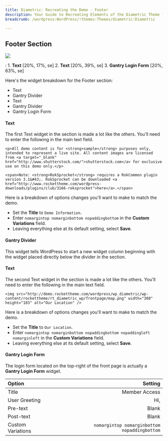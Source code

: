 ```yaml
---
title: Diametric: Recreating the Demo - Footer
description: Your Guide to Recreating Elements of the Diametric Theme for WordPress
breadcrumb: /wordpress:WordPress/!themes:Themes/diametric:Diametric

---
```


Footer Section
-----
![][demo1]

:   1. **Text** [20%, 17%, se]
    2. **Text** [20%, 39%, se]
    3. **Gantry Login Form** [20%, 63%, se]

Here's the widget breakdown for the Footer section:

* Text
* Gantry Divider
* Text
* Gantry Divider
* Gantry Login Form

#### Text
The first Text widget in the section is made a lot like the others. You'll need to enter the following in the main text field.

~~~
<p>All demo content is for <strong>sample</strong> purposes only, intended to represent a live site. All content images are licensed from <a target="_blank" href="http://www.shutterstock.com/">shutterstock.com</a> for exclusive use on this demo only.</p>

<span>Note: <strong>RokSprocket</strong> requires a RokCommon plugin version 3.1&#43;. RokSprocket can be downloaded <a href="http://www.rockettheme.com/wordpress-downloads/plugins/club/3166-roksprocket">here</a>.</span>
~~~

Here is a breakdown of options changes you'll want to make to match the demo.

* Set the **Title** to `Demo Information`.
* Enter `nomargintop nomarginbottom nopaddingbottom` in the **Custom Variations** field.
* Leaving everything else at its default setting, select **Save**.

#### Gantry Divider
This widget tells WordPress to start a new widget column beginning with the widget placed directly below the divider in the section.

#### Text
The second Text widget in the section is made a lot like the others. You'll need to enter the following in the main text field.

~~~
<img src="http://demo.rockettheme.com/wordpress/wp_diametric/wp-content/rockettheme/rt_diametric_wp/frontpage/map.png" width="308" height="183" alt="Our Location" />
~~~

Here is a breakdown of options changes you'll want to make to match the demo.

* Set the **Title** to `Our Location`.
* Enter `nomargintop nomarginbottom nopaddingbottom nopaddingleft nomarginleft` in the **Custom Variations** field.
* Leaving everything else at its default setting, select **Save**.

#### Gantry Login Form
The login form located on the top-right of the front page is actually a **Gantry Login Form** widget. 

| Option            |                                      Setting |  
| :---------------- | -------------------------------------------: |  
| Title             |                                Member Access |  
| User Greeting     |                                          Hi, |  
| Pre-text          |                                        Blank |  
| Post-text         |                                        Blank |  
| Custom Variations | `nomargintop nomarginbottom nopaddingbottom` |  

[demo1]: assets/demo_6.jpeg